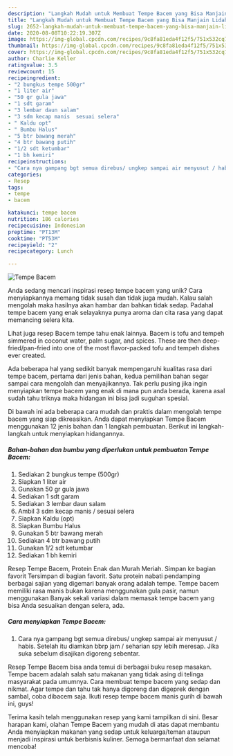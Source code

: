 ```yaml
---
description: "Langkah Mudah untuk Membuat Tempe Bacem yang Bisa Manjain Lidah"
title: "Langkah Mudah untuk Membuat Tempe Bacem yang Bisa Manjain Lidah"
slug: 2652-langkah-mudah-untuk-membuat-tempe-bacem-yang-bisa-manjain-lidah
date: 2020-08-08T10:22:19.307Z
image: https://img-global.cpcdn.com/recipes/9c8fa81eda4f12f5/751x532cq70/tempe-bacem-foto-resep-utama.jpg
thumbnail: https://img-global.cpcdn.com/recipes/9c8fa81eda4f12f5/751x532cq70/tempe-bacem-foto-resep-utama.jpg
cover: https://img-global.cpcdn.com/recipes/9c8fa81eda4f12f5/751x532cq70/tempe-bacem-foto-resep-utama.jpg
author: Charlie Keller
ratingvalue: 3.5
reviewcount: 15
recipeingredient:
- "2 bungkus tempe 500gr"
- "1 liter air"
- "50 gr gula jawa"
- "1 sdt garam"
- "3 lembar daun salam"
- "3 sdm kecap manis  sesuai selera"
- " Kaldu opt"
- " Bumbu Halus"
- "5 btr bawang merah"
- "4 btr bawang putih"
- "1/2 sdt ketumbar"
- "1 bh kemiri"
recipeinstructions:
- "Cara nya gampang bgt semua direbus/ ungkep sampai air menyusut / habis. Setelah itu diamkan bbrp jam / seharian spy lebih meresap. Jika suka sebelum disajikan digoreng sebentar."
categories:
- Resep
tags:
- tempe
- bacem

katakunci: tempe bacem 
nutrition: 186 calories
recipecuisine: Indonesian
preptime: "PT13M"
cooktime: "PT53M"
recipeyield: "2"
recipecategory: Lunch

---
```



![Tempe Bacem](https://img-global.cpcdn.com/recipes/9c8fa81eda4f12f5/751x532cq70/tempe-bacem-foto-resep-utama.jpg)

Anda sedang mencari inspirasi resep tempe bacem yang unik? Cara menyiapkannya memang tidak susah dan tidak juga mudah. Kalau salah mengolah maka hasilnya akan hambar dan bahkan tidak sedap. Padahal tempe bacem yang enak selayaknya punya aroma dan cita rasa yang dapat memancing selera kita.

Lihat juga resep Bacem tempe tahu enak lainnya. Bacem is tofu and tempeh simmered in coconut water, palm sugar, and spices. These are then deep-fried/pan-fried into one of the most flavor-packed tofu and tempeh dishes ever created.

Ada beberapa hal yang sedikit banyak mempengaruhi kualitas rasa dari tempe bacem, pertama dari jenis bahan, kedua pemilihan bahan segar sampai cara mengolah dan menyajikannya. Tak perlu pusing jika ingin menyiapkan tempe bacem yang enak di mana pun anda berada, karena asal sudah tahu triknya maka hidangan ini bisa jadi suguhan spesial.


Di bawah ini ada beberapa cara mudah dan praktis dalam mengolah tempe bacem yang siap dikreasikan. Anda dapat menyiapkan Tempe Bacem menggunakan 12 jenis bahan dan 1 langkah pembuatan. Berikut ini langkah-langkah untuk menyiapkan hidangannya.

<!--inarticleads1-->

##### Bahan-bahan dan bumbu yang diperlukan untuk pembuatan Tempe Bacem:

1. Sediakan 2 bungkus tempe (500gr)
1. Siapkan 1 liter air
1. Gunakan 50 gr gula jawa
1. Sediakan 1 sdt garam
1. Sediakan 3 lembar daun salam
1. Ambil 3 sdm kecap manis / sesuai selera
1. Siapkan  Kaldu (opt)
1. Siapkan  Bumbu Halus
1. Gunakan 5 btr bawang merah
1. Sediakan 4 btr bawang putih
1. Gunakan 1/2 sdt ketumbar
1. Sediakan 1 bh kemiri


Resep Tempe Bacem, Protein Enak dan Murah Meriah. Simpan ke bagian favorit Tersimpan di bagian favorit. Satu protein nabati pendamping berbagai sajian yang digemari banyak orang adalah tempe. Tempe bacem memiliki rasa manis bukan karena menggunakan gula pasir, namun menggunakan Banyak sekali variasi dalam memasak tempe bacem yang bisa Anda sesuaikan dengan selera, ada. 

<!--inarticleads2-->

##### Cara menyiapkan Tempe Bacem:

1. Cara nya gampang bgt semua direbus/ ungkep sampai air menyusut / habis. Setelah itu diamkan bbrp jam / seharian spy lebih meresap. Jika suka sebelum disajikan digoreng sebentar.


Resep Tempe Bacem bisa anda temui di berbagai buku resep masakan. Tempe bacem adalah salah satu makanan yang tidak asing di telinga masyarakat pada umumnya. Cara membuat tempe bacem yang sedap dan nikmat. Agar tempe dan tahu tak hanya digoreng dan digeprek dengan sambal, coba dibacem saja. Ikuti resep tempe bacem manis gurih di bawah ini, guys! 

Terima kasih telah menggunakan resep yang kami tampilkan di sini. Besar harapan kami, olahan Tempe Bacem yang mudah di atas dapat membantu Anda menyiapkan makanan yang sedap untuk keluarga/teman ataupun menjadi inspirasi untuk berbisnis kuliner. Semoga bermanfaat dan selamat mencoba!
